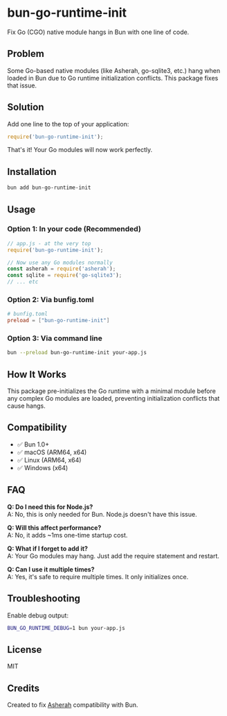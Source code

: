 # bun-go-runtime-init

Fix Go (CGO) native module hangs in Bun with one line of code.

## Problem

Some Go-based native modules (like Asherah, go-sqlite3, etc.) hang when loaded in Bun due to Go runtime initialization conflicts. This package fixes that issue.

## Solution

Add one line to the top of your application:

```javascript
require('bun-go-runtime-init');
```

That's it! Your Go modules will now work perfectly.

## Installation

```bash
bun add bun-go-runtime-init
```

## Usage

### Option 1: In your code (Recommended)
```javascript
// app.js - at the very top
require('bun-go-runtime-init');

// Now use any Go modules normally
const asherah = require('asherah');
const sqlite = require('go-sqlite3');
// ... etc
```

### Option 2: Via bunfig.toml
```toml
# bunfig.toml
preload = ["bun-go-runtime-init"]
```

### Option 3: Via command line
```bash
bun --preload bun-go-runtime-init your-app.js
```

## How It Works

This package pre-initializes the Go runtime with a minimal module before any complex Go modules are loaded, preventing initialization conflicts that cause hangs.

## Compatibility

- ✅ Bun 1.0+
- ✅ macOS (ARM64, x64)
- ✅ Linux (ARM64, x64)
- ✅ Windows (x64)

## FAQ

**Q: Do I need this for Node.js?**  
A: No, this is only needed for Bun. Node.js doesn't have this issue.

**Q: Will this affect performance?**  
A: No, it adds ~1ms one-time startup cost.

**Q: What if I forget to add it?**  
A: Your Go modules may hang. Just add the require statement and restart.

**Q: Can I use it multiple times?**  
A: Yes, it's safe to require multiple times. It only initializes once.

## Troubleshooting

Enable debug output:
```bash
BUN_GO_RUNTIME_DEBUG=1 bun your-app.js
```

## License

MIT

## Credits

Created to fix [Asherah](https://github.com/godaddy/asherah) compatibility with Bun.